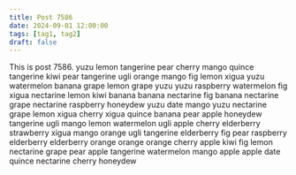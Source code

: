 ```yaml
---
title: Post 7586
date: 2024-09-01 12:00:00
tags: [tag1, tag2]
draft: false
---
```

This is post 7586.
yuzu
lemon
tangerine
pear
cherry
mango
quince
tangerine
kiwi
pear
tangerine
ugli
orange
mango
fig
lemon
xigua
yuzu
watermelon
banana
grape
lemon
grape
yuzu
yuzu
raspberry
watermelon
fig
xigua
nectarine
lemon
kiwi
banana
banana
nectarine
fig
banana
nectarine
grape
nectarine
raspberry
honeydew
yuzu
date
mango
yuzu
nectarine
grape
lemon
xigua
cherry
xigua
quince
banana
pear
apple
honeydew
tangerine
ugli
mango
lemon
watermelon
ugli
apple
cherry
elderberry
strawberry
xigua
mango
orange
ugli
tangerine
elderberry
fig
pear
raspberry
elderberry
elderberry
orange
orange
orange
cherry
apple
kiwi
fig
lemon
nectarine
grape
pear
apple
tangerine
watermelon
mango
apple
apple
date
quince
nectarine
cherry
honeydew
